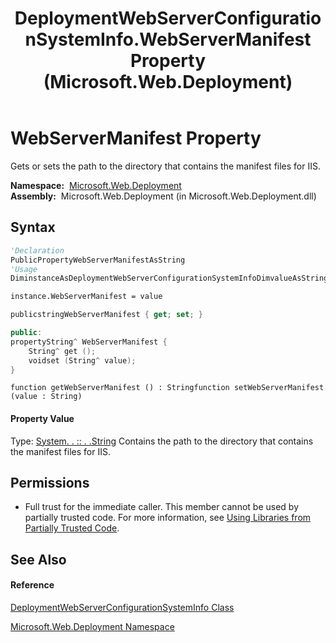 ﻿---
title: DeploymentWebServerConfigurationSystemInfo.WebServerManifest Property  (Microsoft.Web.Deployment)
TOCTitle: WebServerManifest Property
ms:assetid: P:Microsoft.Web.Deployment.DeploymentWebServerConfigurationSystemInfo.WebServerManifest
ms:mtpsurl: https://msdn.microsoft.com/en-us/library/microsoft.web.deployment.deploymentwebserverconfigurationsysteminfo.webservermanifest(v=VS.90)
ms:contentKeyID: 22753970
ms.date: 05/02/2012
mtps_version: v=VS.90
f1_keywords:
- Microsoft.Web.Deployment.DeploymentWebServerConfigurationSystemInfo.WebServerManifest
- Microsoft.Web.Deployment.DeploymentWebServerConfigurationSystemInfo.get_WebServerManifest
- Microsoft.Web.Deployment.DeploymentWebServerConfigurationSystemInfo.set_WebServerManifest
dev_langs:
- CSharp
- JScript
- VB
- c++
api_location:
- Microsoft.Web.Deployment.dll
api_name:
- Microsoft.Web.Deployment.DeploymentWebServerConfigurationSystemInfo.get_WebServerManifest
- Microsoft.Web.Deployment.DeploymentWebServerConfigurationSystemInfo.set_WebServerManifest
- Microsoft.Web.Deployment.DeploymentWebServerConfigurationSystemInfo.WebServerManifest
api_type:
- Managed
topic_type:
- apiref
- kbSyntax
product_family_name: VS
ROBOTS: INDEX,FOLLOW
---

# WebServerManifest Property

Gets or sets the path to the directory that contains the manifest files for IIS.

**Namespace:**  [Microsoft.Web.Deployment](microsoft-web-deployment-namespace.md)  
**Assembly:**  Microsoft.Web.Deployment (in Microsoft.Web.Deployment.dll)

## Syntax

``` vb
'Declaration
PublicPropertyWebServerManifestAsString
'Usage
DiminstanceAsDeploymentWebServerConfigurationSystemInfoDimvalueAsStringvalue = instance.WebServerManifest

instance.WebServerManifest = value
```

``` csharp
publicstringWebServerManifest { get; set; }
```

``` c++
public:
propertyString^ WebServerManifest {
    String^ get ();
    voidset (String^ value);
}
```

``` jscript
function getWebServerManifest () : Stringfunction setWebServerManifest (value : String)
```

#### Property Value

Type: [System. . :: . .String](https://msdn.microsoft.com/en-us/library/s1wwdcbf\(v=vs.90\))  
Contains the path to the directory that contains the manifest files for IIS.  

## Permissions

  - Full trust for the immediate caller. This member cannot be used by partially trusted code. For more information, see [Using Libraries from Partially Trusted Code](https://msdn.microsoft.com/en-us/library/8skskf63\(v=vs.90\)).

## See Also

#### Reference

[DeploymentWebServerConfigurationSystemInfo Class](deploymentwebserverconfigurationsysteminfo-class-microsoft-web-deployment.md)

[Microsoft.Web.Deployment Namespace](microsoft-web-deployment-namespace.md)


